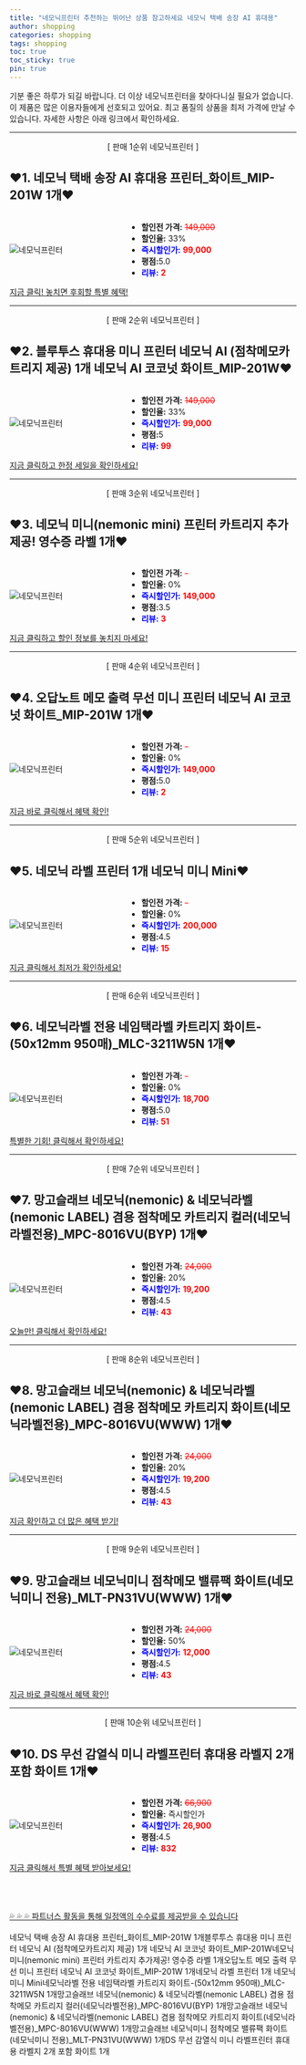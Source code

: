 ```yaml
---
title: "네모닉프린터 추천하는 뛰어난 상품 참고하세요 네모닉 택배 송장 AI 휴대용"
author: shopping
categories: shopping
tags: shopping
toc: true
toc_sticky: true
pin: true
---
```

기분 좋은 하루가 되길 바랍니다. 더 이상 네모닉프린터을 찾아다니실 필요가 없습니다. 이 제품은 많은 이용자들에게 선호되고 있어요. 최고 품질의 상품을 최저 가격에 만날 수 있습니다. 자세한 사항은 아래 링크에서 확인하세요.

---
<p class="toplist" style="margin: 0 auto; display: block; width: fit-content;">[ 판매 1순위 네모닉프린터 ]</p>

<h2><strong>❤️1. 네모닉 택배 송장 AI 휴대용 프린터_화이트_MIP-201W 1개❤️</strong></h2>

<div style="display: flex; align-items: center;">
    <div style="flex: 0.4;">
        <img src="https://thumbnail9.coupangcdn.com/thumbnails/remote/230x230ex/image/vendor_inventory/62e2/4e15d4fa97c0cded11af853f0193b02d9cb83cd4ac6d64066a2f4df1b41f.jpg" alt="네모닉프린터" style="max-width: 100%;">
    </div>
    <div style="flex: 0.6; margin-left: 10px;">
        <ul>
            <li><strong>할인전 가격:</strong> <del style="color: red;">149,000</del></li>
            <li><strong>할인율:</strong> 33%</li>
            <li><span style='color:blue'><strong>즉시할인가:</strong></span> <span style='color:red'><strong>99,000</strong></span></li>
            <li><strong>평점:</strong>5.0</li>
            <li><span style='color:blue'><strong>리뷰:</strong></span> <span style='color:red'><strong>2</strong></span></li>
        </ul>
    </div>
</div>
<div class="center">
    <a href="https://William4Davisa.github.io?lptag=AF9450613&subid=githubio&pageKey=7910291416&traceid=V0-153&itemId=21702956853&vendorItemId=88752479870" class="myButton">
        지금 클릭! 놓치면 후회할 특별 혜택!
    </a>
</div>


---
<p class="toplist" style="margin: 0 auto; display: block; width: fit-content;">[ 판매 2순위 네모닉프린터 ]</p>

<h2><strong>❤️2. 블루투스 휴대용 미니 프린터 네모닉 AI (점착메모카트리지 제공) 1개 네모닉 AI 코코넛 화이트_MIP-201W❤️</strong></h2>

<div style="display: flex; align-items: center;">
    <div style="flex: 0.4;">
        <img src="https://thumbnail9.coupangcdn.com/thumbnails/remote/230x230ex/image/vendor_inventory/4ca1/bbd330b281c52e0630af77b5c917ab1e31766fadc472da6cc1ba3a6b18e2.png" alt="네모닉프린터" style="max-width: 100%;">
    </div>
    <div style="flex: 0.6; margin-left: 10px;">
        <ul>
            <li><strong>할인전 가격:</strong> <del style="color: red;">149,000</del></li>
            <li><strong>할인율:</strong> 33%</li>
            <li><span style='color:blue'><strong>즉시할인가:</strong></span> <span style='color:red'><strong>99,000</strong></span></li>
            <li><strong>평점:</strong>5</li>
            <li><span style='color:blue'><strong>리뷰:</strong></span> <span style='color:red'><strong>99</strong></span></li>
        </ul>
    </div>
</div>
<div class="center">
    <a href="https://William4Davisa.github.io?lptag=AF9450613&subid=githubio&pageKey=8225170054&traceid=V0-153&itemId=23653686891&vendorItemId=90679050290" class="myButton">
        지금 클릭하고 한정 세일을 확인하세요!
    </a>
</div>


---
<p class="toplist" style="margin: 0 auto; display: block; width: fit-content;">[ 판매 3순위 네모닉프린터 ]</p>

<h2><strong>❤️3. 네모닉 미니(nemonic mini) 프린터 카트리지 추가제공! 영수증 라벨 1개❤️</strong></h2>

<div style="display: flex; align-items: center;">
    <div style="flex: 0.4;">
        <img src="https://thumbnail9.coupangcdn.com/thumbnails/remote/230x230ex/image/vendor_inventory/5ec0/85ca39797820944895e0ae1894dd6ebe38f9a60117e3e28cdcdcccb4fbd4.png" alt="네모닉프린터" style="max-width: 100%;">
    </div>
    <div style="flex: 0.6; margin-left: 10px;">
        <ul>
            <li><strong>할인전 가격:</strong> <del style="color: red;">-</del></li>
            <li><strong>할인율:</strong> 0%</li>
            <li><span style='color:blue'><strong>즉시할인가:</strong></span> <span style='color:red'><strong>149,000</strong></span></li>
            <li><strong>평점:</strong>3.5</li>
            <li><span style='color:blue'><strong>리뷰:</strong></span> <span style='color:red'><strong>3</strong></span></li>
        </ul>
    </div>
</div>
<div class="center">
    <a href="https://William4Davisa.github.io?lptag=AF9450613&subid=githubio&pageKey=7733193988&traceid=V0-153&itemId=20785669577&vendorItemId=71423674613" class="myButton">
        지금 클릭하고 할인 정보를 놓치지 마세요!
    </a>
</div>


---
<p class="toplist" style="margin: 0 auto; display: block; width: fit-content;">[ 판매 4순위 네모닉프린터 ]</p>

<h2><strong>❤️4. 오답노트 메모 출력 무선 미니 프린터 네모닉 AI 코코넛 화이트_MIP-201W 1개❤️</strong></h2>

<div style="display: flex; align-items: center;">
    <div style="flex: 0.4;">
        <img src="https://thumbnail6.coupangcdn.com/thumbnails/remote/230x230ex/image/vendor_inventory/8639/232fa0a333bac5127d8608d028e8787121a6e3293005a6254c2d4409799c.jpg" alt="네모닉프린터" style="max-width: 100%;">
    </div>
    <div style="flex: 0.6; margin-left: 10px;">
        <ul>
            <li><strong>할인전 가격:</strong> <del style="color: red;">-</del></li>
            <li><strong>할인율:</strong> 0%</li>
            <li><span style='color:blue'><strong>즉시할인가:</strong></span> <span style='color:red'><strong>149,000</strong></span></li>
            <li><strong>평점:</strong>5.0</li>
            <li><span style='color:blue'><strong>리뷰:</strong></span> <span style='color:red'><strong>2</strong></span></li>
        </ul>
    </div>
</div>
<div class="center">
    <a href="https://William4Davisa.github.io?lptag=AF9450613&subid=githubio&pageKey=8087895927&traceid=V0-153&itemId=22831333693&vendorItemId=89866090996" class="myButton">
        지금 바로 클릭해서 혜택 확인!
    </a>
</div>


---
<p class="toplist" style="margin: 0 auto; display: block; width: fit-content;">[ 판매 5순위 네모닉프린터 ]</p>

<h2><strong>❤️5. 네모닉 라벨 프린터 1개 네모닉 미니 Mini❤️</strong></h2>

<div style="display: flex; align-items: center;">
    <div style="flex: 0.4;">
        <img src="https://thumbnail7.coupangcdn.com/thumbnails/remote/230x230ex/image/vendor_inventory/de5f/4cf046cbcfed0fa1536a1604e118493783c1974dcad1fcf466a36fb552d3.jpg" alt="네모닉프린터" style="max-width: 100%;">
    </div>
    <div style="flex: 0.6; margin-left: 10px;">
        <ul>
            <li><strong>할인전 가격:</strong> <del style="color: red;">-</del></li>
            <li><strong>할인율:</strong> 0%</li>
            <li><span style='color:blue'><strong>즉시할인가:</strong></span> <span style='color:red'><strong>200,000</strong></span></li>
            <li><strong>평점:</strong>4.5</li>
            <li><span style='color:blue'><strong>리뷰:</strong></span> <span style='color:red'><strong>15</strong></span></li>
        </ul>
    </div>
</div>
<div class="center">
    <a href="https://William4Davisa.github.io?lptag=AF9450613&subid=githubio&pageKey=4633151340&traceid=V0-153&itemId=5754658636&vendorItemId=73053262340" class="myButton">
        지금 클릭해서 최저가 확인하세요!
    </a>
</div>


---
<p class="toplist" style="margin: 0 auto; display: block; width: fit-content;">[ 판매 6순위 네모닉프린터 ]</p>

<h2><strong>❤️6. 네모닉라벨 전용 네임택라벨 카트리지 화이트-(50x12mm 950매)_MLC-3211W5N 1개❤️</strong></h2>

<div style="display: flex; align-items: center;">
    <div style="flex: 0.4;">
        <img src="https://thumbnail9.coupangcdn.com/thumbnails/remote/230x230ex/image/vendor_inventory/dc93/be4644b1d4438493d3b1b1e036d985513bce84959029bc7938ef0f49c91f.PNG" alt="네모닉프린터" style="max-width: 100%;">
    </div>
    <div style="flex: 0.6; margin-left: 10px;">
        <ul>
            <li><strong>할인전 가격:</strong> <del style="color: red;">-</del></li>
            <li><strong>할인율:</strong> 0%</li>
            <li><span style='color:blue'><strong>즉시할인가:</strong></span> <span style='color:red'><strong>18,700</strong></span></li>
            <li><strong>평점:</strong>5.0</li>
            <li><span style='color:blue'><strong>리뷰:</strong></span> <span style='color:red'><strong>51</strong></span></li>
        </ul>
    </div>
</div>
<div class="center">
    <a href="https://William4Davisa.github.io?lptag=AF9450613&subid=githubio&pageKey=2150409080&traceid=V0-153&itemId=3651923420&vendorItemId=71637407935" class="myButton">
        특별한 기회! 클릭해서 확인하세요!
    </a>
</div>


---
<p class="toplist" style="margin: 0 auto; display: block; width: fit-content;">[ 판매 7순위 네모닉프린터 ]</p>

<h2><strong>❤️7. 망고슬래브 네모닉(nemonic) & 네모닉라벨(nemonic LABEL) 겸용 점착메모 카트리지 컬러(네모닉라벨전용)_MPC-8016VU(BYP) 1개❤️</strong></h2>

<div style="display: flex; align-items: center;">
    <div style="flex: 0.4;">
        <img src="https://thumbnail6.coupangcdn.com/thumbnails/remote/230x230ex/image/vendor_inventory/351b/b8bca4cee1fd3a302d5c6aba76d5d26d8da1320cbd61209ecc9daa5a8b91.png" alt="네모닉프린터" style="max-width: 100%;">
    </div>
    <div style="flex: 0.6; margin-left: 10px;">
        <ul>
            <li><strong>할인전 가격:</strong> <del style="color: red;">24,000</del></li>
            <li><strong>할인율:</strong> 20%</li>
            <li><span style='color:blue'><strong>즉시할인가:</strong></span> <span style='color:red'><strong>19,200</strong></span></li>
            <li><strong>평점:</strong>4.5</li>
            <li><span style='color:blue'><strong>리뷰:</strong></span> <span style='color:red'><strong>43</strong></span></li>
        </ul>
    </div>
</div>
<div class="center">
    <a href="https://William4Davisa.github.io?lptag=AF9450613&subid=githubio&pageKey=5578379708&traceid=V0-153&itemId=8908724475&vendorItemId=76195348266" class="myButton">
        오늘만! 클릭해서 확인하세요!
    </a>
</div>


---
<p class="toplist" style="margin: 0 auto; display: block; width: fit-content;">[ 판매 8순위 네모닉프린터 ]</p>

<h2><strong>❤️8. 망고슬래브 네모닉(nemonic) & 네모닉라벨(nemonic LABEL) 겸용 점착메모 카트리지 화이트(네모닉라벨전용)_MPC-8016VU(WWW) 1개❤️</strong></h2>

<div style="display: flex; align-items: center;">
    <div style="flex: 0.4;">
        <img src="https://thumbnail8.coupangcdn.com/thumbnails/remote/230x230ex/image/vendor_inventory/aa1e/39f7cfff7f785bd0a5866221646c5fc6b1d7d5d5540ccdd2ea411ee14d44.png" alt="네모닉프린터" style="max-width: 100%;">
    </div>
    <div style="flex: 0.6; margin-left: 10px;">
        <ul>
            <li><strong>할인전 가격:</strong> <del style="color: red;">24,000</del></li>
            <li><strong>할인율:</strong> 20%</li>
            <li><span style='color:blue'><strong>즉시할인가:</strong></span> <span style='color:red'><strong>19,200</strong></span></li>
            <li><strong>평점:</strong>4.5</li>
            <li><span style='color:blue'><strong>리뷰:</strong></span> <span style='color:red'><strong>43</strong></span></li>
        </ul>
    </div>
</div>
<div class="center">
    <a href="https://William4Davisa.github.io?lptag=AF9450613&subid=githubio&pageKey=5578379708&traceid=V0-153&itemId=8908724473&vendorItemId=76195348246" class="myButton">
        지금 확인하고 더 많은 혜택 받기!
    </a>
</div>


---
<p class="toplist" style="margin: 0 auto; display: block; width: fit-content;">[ 판매 9순위 네모닉프린터 ]</p>

<h2><strong>❤️9. 망고슬래브 네모닉미니 점착메모 밸류팩 화이트(네모닉미니 전용)_MLT-PN31VU(WWW) 1개❤️</strong></h2>

<div style="display: flex; align-items: center;">
    <div style="flex: 0.4;">
        <img src="https://thumbnail6.coupangcdn.com/thumbnails/remote/230x230ex/image/vendor_inventory/029e/5e3aa29797df65b58aa852ed32bad827d0ea4e889e51ae2ada1b09728da1.jpg" alt="네모닉프린터" style="max-width: 100%;">
    </div>
    <div style="flex: 0.6; margin-left: 10px;">
        <ul>
            <li><strong>할인전 가격:</strong> <del style="color: red;">24,000</del></li>
            <li><strong>할인율:</strong> 50%</li>
            <li><span style='color:blue'><strong>즉시할인가:</strong></span> <span style='color:red'><strong>12,000</strong></span></li>
            <li><strong>평점:</strong>4.5</li>
            <li><span style='color:blue'><strong>리뷰:</strong></span> <span style='color:red'><strong>43</strong></span></li>
        </ul>
    </div>
</div>
<div class="center">
    <a href="https://William4Davisa.github.io?lptag=AF9450613&subid=githubio&pageKey=5578441145&traceid=V0-153&itemId=8908962766&vendorItemId=76195587211" class="myButton">
        지금 바로 클릭해서 혜택 확인!
    </a>
</div>


---
<p class="toplist" style="margin: 0 auto; display: block; width: fit-content;">[ 판매 10순위 네모닉프린터 ]</p>

<h2><strong>❤️10. DS 무선 감열식 미니 라벨프린터 휴대용 라벨지 2개 포함 화이트 1개❤️</strong></h2>

<div style="display: flex; align-items: center;">
    <div style="flex: 0.4;">
        <img src="https://thumbnail7.coupangcdn.com/thumbnails/remote/230x230ex/image/vendor_inventory/81ba/3e52d4f61cec7ed2c24f64dc23b01a96e2ec9e207d3093c780974a2b3c9c.jpg" alt="네모닉프린터" style="max-width: 100%;">
    </div>
    <div style="flex: 0.6; margin-left: 10px;">
        <ul>
            <li><strong>할인전 가격:</strong> <del style="color: red;">66,900</del></li>
            <li><strong>할인율:</strong> 즉시할인가</li>
            <li><span style='color:blue'><strong>즉시할인가:</strong></span> <span style='color:red'><strong>26,900</strong></span></li>
            <li><strong>평점:</strong>4.5</li>
            <li><span style='color:blue'><strong>리뷰:</strong></span> <span style='color:red'><strong>832</strong></span></li>
        </ul>
    </div>
</div>
<div class="center">
    <a href="https://William4Davisa.github.io?lptag=AF9450613&subid=githubio&pageKey=6885814807&traceid=V0-153&itemId=16515506985&vendorItemId=89169773058" class="myButton">
        지금 클릭해서 특별 혜택 받아보세요!
    </a>
</div>

<br><br><br>[💦 💦 💦 파트너스 활동을 통해 일정액의 수수료를 제공받을 수 있습니다](https://link.coupang.com/a/bcpT2c)<br><br>네모닉 택배 송장 AI 휴대용 프린터_화이트_MIP-201W 1개블루투스 휴대용 미니 프린터 네모닉 AI (점착메모카트리지 제공) 1개 네모닉 AI 코코넛 화이트_MIP-201W네모닉 미니(nemonic mini) 프린터 카트리지 추가제공! 영수증 라벨 1개오답노트 메모 출력 무선 미니 프린터 네모닉 AI 코코넛 화이트_MIP-201W 1개네모닉 라벨 프린터 1개 네모닉 미니 Mini네모닉라벨 전용 네임택라벨 카트리지 화이트-(50x12mm 950매)_MLC-3211W5N 1개망고슬래브 네모닉(nemonic) & 네모닉라벨(nemonic LABEL) 겸용 점착메모 카트리지 컬러(네모닉라벨전용)_MPC-8016VU(BYP) 1개망고슬래브 네모닉(nemonic) & 네모닉라벨(nemonic LABEL) 겸용 점착메모 카트리지 화이트(네모닉라벨전용)_MPC-8016VU(WWW) 1개망고슬래브 네모닉미니 점착메모 밸류팩 화이트(네모닉미니 전용)_MLT-PN31VU(WWW) 1개DS 무선 감열식 미니 라벨프린터 휴대용 라벨지 2개 포함 화이트 1개